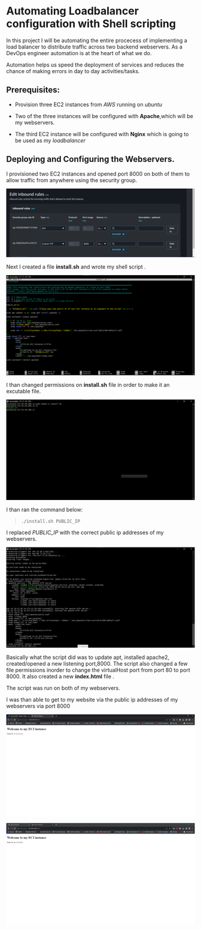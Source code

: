 # Automating Loadbalancer configuration with Shell scripting #


In this project I will be automating the entire procecess of implementing a load balancer to distribute traffic across two backend webservers. As a DevOps engineer automation is at the heart of what we do.

Automation helps us speed the deployment of services and reduces the chance of making errors in day to day activities/tasks.

## Prerequisites:

- Provision three EC2 instances from *AWS* running on *ubuntu*

- Two of the three instances will be configured with **Apache**,which will be my webservers.

- The third EC2 instance will be configured with **Nginx** which is going to be used as my *loadbalancer*


## Deploying and Configuring the Webservers. ##

I provisioned two EC2 instances and opened port 8000 on both of them to allow traffic from anywhere using the security group.

![Alt text](<Images/provisioned instance and opened port 8000.png>)


Next I created a file **install.sh** and wrote my shell script .


![Alt text](<Images/created install.sh file.png>)

I than changed permissions on **install.sh** file in order to make it an excutable file.

![Alt text](<Images/changed file permission on install.sh.png>)


I than ran the command below:

>     ./install.sh PUBLIC_IP

I replaced *PUBLIC_IP* with the correct public ip addresses of my webservers.

![Alt text](<Images/installed apache.png>)


Basically what the script did was to update apt, installed apache2, created/opened a new listening port,8000. The script also changed a few file permissions inorder to change the virtualHost port from port 80 to port 8000. It also created a new **index.html** file .


The script was run on both of my webservers.

I was than able to get to my website via the public ip addresses of my webservers via port 8000

![Alt text](Images/webserver_1.png)


![Alt text](Images/webserver_2.png)